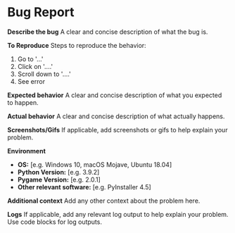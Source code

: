 # Bug Report

**Describe the bug** A clear and concise description of what the bug is.

**To Reproduce** Steps to reproduce the behavior:

1. Go to '...'
2. Click on '....'
3. Scroll down to '....'
4. See error

**Expected behavior** A clear and concise description of what you expected to
happen.

**Actual behavior** A clear and concise description of what actually happens.

**Screenshots/Gifs** If applicable, add screenshots or gifs to help explain your
problem.

**Environment**

- **OS:** [e.g. Windows 10, macOS Mojave, Ubuntu 18.04]
- **Python Version:** [e.g. 3.9.2]
- **Pygame Version:** [e.g. 2.0.1]
- **Other relevant software:** [e.g. PyInstaller 4.5]

**Additional context** Add any other context about the problem here.

**Logs** If applicable, add any relevant log output to help explain your
problem. Use code blocks for log outputs.
